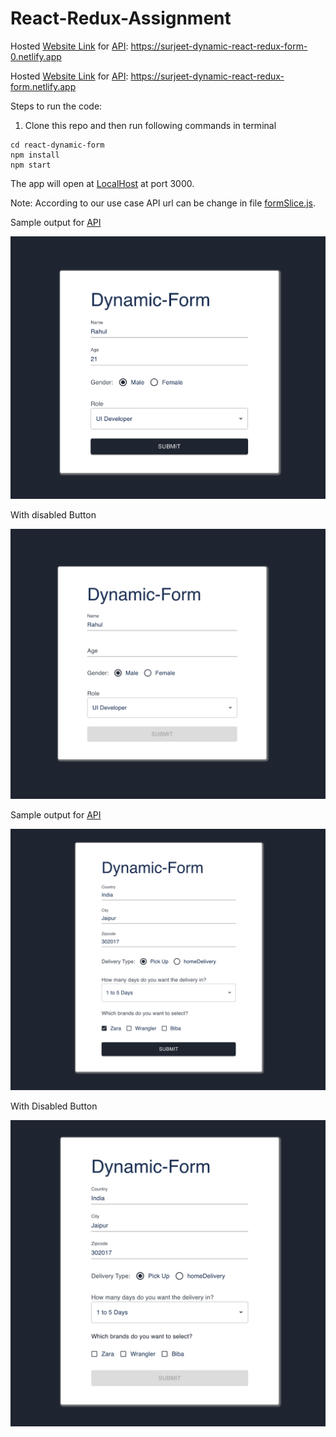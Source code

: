 # React-Redux-Assignment

Hosted [Website Link](https://surjeet-dynamic-react-redux-form-0.netlify.app/) for [API](https://run.mocky.io/v3/a55c4590-c635-49af-a01f-7ee2e6a85669): https://surjeet-dynamic-react-redux-form-0.netlify.app

Hosted [Website Link](https://surjeet-dynamic-react-redux-form.netlify.app/) for [API](https://run.mocky.io/v3/7ec8da10-b0ee-4016-86a0-100925968a0c): https://surjeet-dynamic-react-redux-form.netlify.app

Steps to run the code:

1. Clone this repo and then run following commands in terminal

```
cd react-dynamic-form
npm install
npm start
```

The app will open at [LocalHost](http://localhost:3000) at port 3000.

Note: According to our use case API url can be change in file [formSlice.js](./react-dynamic-form/src/store/formSlice.js).

Sample output for [API](https://run.mocky.io/v3/a55c4590-c635-49af-a01f-7ee2e6a85669)

![1678132477679](image/README/1678132477679.png)

With disabled Button

![1678132517608](image/README/1678132517608.png)

Sample output for [API](https://run.mocky.io/v3/7ec8da10-b0ee-4016-86a0-100925968a0c)

![1678132233574](image/README/1678132233574.png)

With Disabled Button

![1678132274610](image/README/1678132274610.png)
